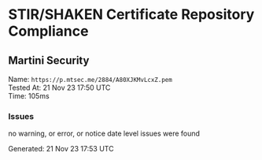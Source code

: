 # STIR/SHAKEN Certificate Repository Compliance

## Martini Security

Name: `https://p.mtsec.me/2884/A80XJKMvLcxZ.pem`\
Tested At: 21 Nov 23 17:50 UTC\
Time: 105ms

### Issues

no warning, or error, or notice date level issues were found

Generated: 21 Nov 23 17:53 UTC